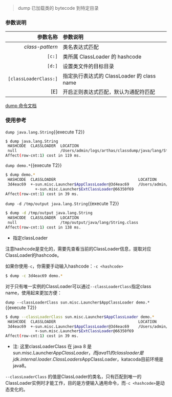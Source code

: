 > dump 已加载类的 bytecode 到特定目录

### 参数说明

|参数名称|参数说明|
|---:|:---|
|*class-pattern*|类名表达式匹配|
|`[c:]`|类所属 ClassLoader 的 hashcode|
|`[d:]`|设置类文件的目标目录|
|`[classLoaderClass:]`|指定执行表达式的 ClassLoader 的 class name|
|[E]|开启正则表达式匹配，默认为通配符匹配|

[dump 命令文档](https://arthas.aliyun.com/doc/dump.html)

### 使用参考

`dump java.lang.String`{{execute T2}}

```bash
$ dump java.lang.String
 HASHCODE  CLASSLOADER  LOCATION
 null                   /Users/admin/logs/arthas/classdump/java/lang/String.class
Affect(row-cnt:1) cost in 119 ms.
```

`dump demo.*`{{execute T2}}

```bash
$ dump demo.*
 HASHCODE  CLASSLOADER                                    LOCATION
 3d4eac69  +-sun.misc.Launcher$AppClassLoader@3d4eac69    /Users/admin/logs/arthas/classdump/sun.misc.Launcher$AppClassLoader-3d4eac69/demo/MathGame.class
             +-sun.misc.Launcher$ExtClassLoader@66350f69
Affect(row-cnt:1) cost in 39 ms.
```

`dump -d /tmp/output java.lang.String`{{execute T2}}

```bash
$ dump -d /tmp/output java.lang.String
 HASHCODE  CLASSLOADER  LOCATION
 null                   /tmp/output/java/lang/String.class
Affect(row-cnt:1) cost in 138 ms.
```

* 指定classLoader

注意hashcode是变化的，需要先查看当前的ClassLoader信息，提取对应ClassLoader的hashcode。

如果你使用`-c`，你需要手动输入hashcode：`-c <hashcode>`

```bash
$ dump -c 3d4eac69 demo.*
```

对于只有唯一实例的ClassLoader可以通过`--classLoaderClass`指定class name，使用起来更加方便：

`dump --classLoaderClass sun.misc.Launcher$AppClassLoader demo.*`{{execute T2}}

```bash
$ dump --classLoaderClass sun.misc.Launcher$AppClassLoader demo.*
 HASHCODE  CLASSLOADER                                    LOCATION
 3d4eac69  +-sun.misc.Launcher$AppClassLoader@3d4eac69    /Users/admin/logs/arthas/classdump/sun.misc.Launcher$AppClassLoader-3d4eac69/demo/MathGame.class
             +-sun.misc.Launcher$ExtClassLoader@66350f69
Affect(row-cnt:1) cost in 39 ms.
```

  * 注: 这里classLoaderClass 在 java 8 是 sun.misc.Launcher$AppClassLoader，而java 11的classloader是jdk.internal.loader.ClassLoaders$AppClassLoader，katacoda目前环境是java8。

`--classLoaderClass` 的值是ClassLoader的类名，只有匹配到唯一的ClassLoader实例时才能工作，目的是方便输入通用命令，而`-c <hashcode>`是动态变化的。
